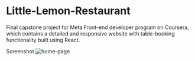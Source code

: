 # Little-Lemon-Restaurant


Final capstone project for Meta Front-end developer program on Coursera, which contains a detailed and responsive website with table-booking functionality built using React.

Screenshot
![home-page](https://github.com/CodewithOye/Little-Lemon-Restaurant/assets/113299215/662f0bd3-9bad-453e-ac98-3d1dd5a8a1a6)
